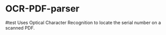 # OCR-PDF-parser
#test
Uses Optical Character Recognition to locate the serial number on a scanned PDF.
